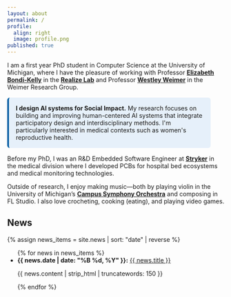 ```yaml
---
layout: about
permalink: /
profile:
  align: right
  image: profile.png
published: true
---
```


I am a first year PhD student in Computer Science at the University of Michigan, where I have the pleasure of working with Professor [**Elizabeth Bondi-Kelly**](https://sites.google.com/view/elizabethbondi) in the [**Realize Lab**](https://sites.google.com/view/realize-lab) and Professor [**Westley Weimer**](https://web.eecs.umich.edu/~weimerw/) in the Weimer Research Group.

<!-- <div style="background: #f0f8ff; border-left: 4px solid #007bc0; padding: 1rem; margin: 1rem 2rem 1rem 0; max-width: 600px;">
  <strong>I design AI systems for Social Impact.</strong> My research focuses on building human-centered AI systems that integrate participatory design and interdisciplinary methods. I'm particularly interested in medical contexts such as women's reproductive health.
</div> -->

<div style="background-color: #e6f0fa; border-left: 4px solid #005fa3; padding: 1rem; border-radius: 6px; margin: 1rem 2rem 1rem 0; max-width: 600px;">
  <strong>I design AI systems for Social Impact.</strong> My research focuses on building and improving human-centered AI systems that integrate participatory design and interdisciplinary methods. I'm particularly interested in medical contexts such as women's reproductive health.
</div>



Before my PhD, I was an R&D Embedded Software Engineer at [**Stryker**](https://www.stryker.com/us/en/index.html) in the medical division where I developed PCBs for hospital bed ecosystems and medical monitoring technologies. 

Outside of research, I enjoy making music—both by playing violin in the University of Michigan’s [**Campus Symphony Orchestra**](https://sites.google.com/a/umich.edu/campus-orchestras/) and composing in FL Studio. I also love crocheting, cooking (eating), and playing video games.

## News

{% assign news_items = site.news | sort: "date" | reverse %}
<ul class="news-list">
  {% for news in news_items %}
    <li>
      <strong>{{ news.date | date: "%B %d, %Y" }}:</strong>
      <a href="{{ site.baseurl }}{{ news.publication_url }}">{{ news.title }}</a>
      <p>{{ news.content | strip_html | truncatewords: 150 }}</p>
    </li>
  {% endfor %}
</ul>



<!-- [Gradfolio](https://github.com/jitinnair1/gradfolio){:target="_blank"} is a responsive, dark-mode ready Jekyll theme designed keeping academia in mind. The easiest way to install the theme is to fork it using GitHub. Check the README file for [instructions](https://github.com/jitinnair1/gradfolio#installation){:target="_blank"}.

If you want to use this space to write your biography here, edit the `index.md` file. You can put a picture in, too. Rename your picture to `profile.png` and put it in the `assets/images/` folder.

The social-icons footer can be used to link profiles from GitHub, OrcID and ReasearchGate aprart form the usual Twitter, LinkedIn and Facebook. You can add your user ID in the `_config.yml` file to link your accounts.

PS: If you liked the theme, do star it on GitHub!

### Also, check out:

- [autoCV](https://github.com/jitinnair1/autocv) - a LaTeX template that builds and deploys the CV using GitHub Actions, so you will always have a ready link for your latest CV
- [Tail](https://github.com/jitinnair1/tail) - a minimal, quick-setup template for a blog -->
